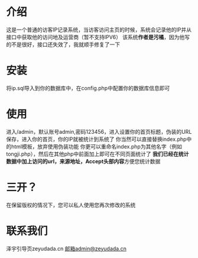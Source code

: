 # 介绍
这是一个普通的访客IP记录系统，当访客访问主页的时候，系统会记录他的IP并从接口中获取他的访问地及运营商（暂不支持IPV6）
该系统**作者是污橘**，因为他写的不是很好，接口还失效了，我就顺手修复了一下

# 安装
将ip.sql导入到你的数据库中，在config.php中配置你的数据库信息即可

# 使用
进入/admin，默认账号admin,密码123456，进入设置你的首页标题，伪装的URL
保存，进入你的首页，你的IP就被统计到系统了
你当然可以直接替换index.php中的html模板，放弃使用伪装功能
你更可以重命名index.php为其他名字（例如tongji.php），然后在其他php中前面加上<?php include_once('./tongji.php'); ?>即可在不同页面统计了
**我们已经在统计数据中加上访问的url，来源地址，Accept头部内容**方便您统计数据

# 三开？
在保留版权的情况下，您可以私人使用您再次修改的系统

# 联系我们
泽宇引导页zeyudada.cn
邮箱admin@zeyudada.cn

